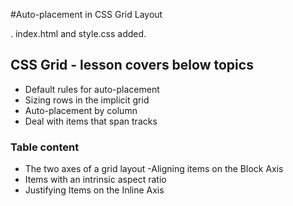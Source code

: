 #Auto-placement in CSS Grid Layout

.  index.html  and style.css added.

## CSS Grid - lesson covers below topics

- Default rules for auto-placement
- Sizing rows in the implicit grid
- Auto-placement by column
- Deal with items that span tracks

### Table content

- The two axes of a grid layout
-Aligning items on the Block Axis
- Items with an intrinsic aspect ratio
- Justifying Items on the Inline Axis
